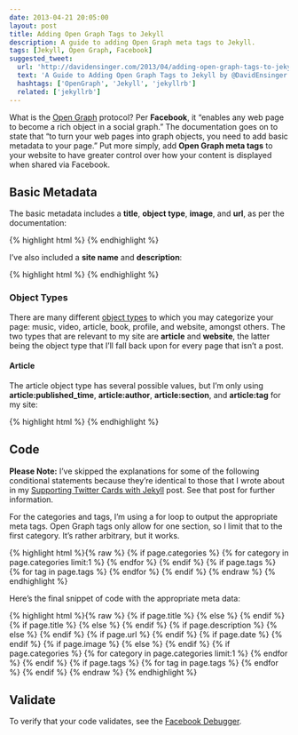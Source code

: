 ```yaml
---
date: 2013-04-21 20:05:00
layout: post
title: Adding Open Graph Tags to Jekyll
description: A guide to adding Open Graph meta tags to Jekyll.
tags: [Jekyll, Open Graph, Facebook]
suggested_tweet:
  url: 'http://davidensinger.com/2013/04/adding-open-graph-tags-to-jekyll/'
  text: 'A Guide to Adding Open Graph Tags to Jekyll by @DavidEnsinger'
  hashtags: ['OpenGraph', 'Jekyll', 'jekyllrb']
  related: ['jekyllrb']
---
```


What is the [Open Graph](http://ogp.me/) protocol? Per **Facebook**, it “enables any web page to become a rich object in a social graph.” The documentation goes on to state that “to turn your web pages into graph objects, you need to add basic metadata to your page.” Put more simply, add **Open Graph meta tags** to your website to have greater control over how your content is displayed when shared via Facebook.

## Basic Metadata

The basic metadata includes a **title**, **object type**, **image**, and **url**, as per the documentation:

{% highlight html %}
<meta content="Title" property="og:title">
<meta content="Type" property="og:type">
<meta content="Image" property="og:image">
<meta content="URL" property="og:url">
{% endhighlight %}

I’ve also included a **site name** and **description**:

{% highlight html %}
<meta content="Site Name" property="og:site_name">
<meta content="Description" property="og:description">
{% endhighlight %}

### Object Types

There are many different [object types](http://ogp.me/#types) to which you may categorize your page: music, video, article, book, profile, and website, amongst others. The two types that are relevant to my site are **article** and **website**, the latter being the object type that I’ll fall back upon for every page that isn’t a post.

#### Article

The article object type has several possible values, but I’m only using **article:published_time**, **article:author**, **article:section**, and **article:tag** for my site:

{% highlight html %}
<meta content="Time" property="article:published_time">
<meta content="Author" property="article:author">
<meta content="Category" property="article:section">
<meta content="Tag" property="article:tag">
{% endhighlight %}

## Code

<div class="yellow-box">
  <p><strong>Please Note:</strong> I’ve skipped the explanations for some of the following conditional statements because they’re identical to those that I wrote about in my <a href="http://davidensinger.com/2013/04/supporting-twitter-cards-with-jekyll/">Supporting Twitter Cards with Jekyll</a> post. See that post for further information.</p>
</div>

For the categories and tags, I’m using a for loop to output the appropriate meta tags. Open Graph tags only allow for one section, so I limit that to the first category. It’s rather arbitrary, but it works.

{% highlight html %}{% raw %}
{% if page.categories %}
  {% for category in page.categories limit:1 %}
  <meta content="{{ category }}" property="article:section">
  {% endfor %}
{% endif %}
{% if page.tags %}
  {% for tag in page.tags %}
  <meta content="{{ tag }}" property="article:tag">
  {% endfor %}
{% endif %}
{% endraw %}
{% endhighlight %}

Here’s the final snippet of code with the appropriate meta data:

{% highlight html %}{% raw %}
<meta content="{{ site.title }}" property="og:site_name">
{% if page.title %}
  <meta content="{{ page.title }}" property="og:title">
{% else %}
  <meta content="{{ site.title }}" property="og:title">
{% endif %}
{% if page.title %}
  <meta content="article" property="og:type">
{% else %}
  <meta content="website" property="og:type">
{% endif %}
{% if page.description %}
  <meta content="{{ page.description }}" property="og:description">
{% else %}
  <meta content="{{ site.description }}" property="og:description">
{% endif %}
{% if page.url %}
  <meta content="{{ site.url }}{{ page.url }}" property="og:url">
{% endif %}
{% if page.date %}
  <meta content="{{ page.date | date_to_xmlschema }}" property="article:published_time">
  <meta content="{{ site.url }}/about/" property="article:author">
{% endif %}
{% if page.image %}
  <meta content="{{ site.url }}/assets/img/posts/{{ page.image }}" property="og:image">
{% else %}
  <meta content="{{ site.url }}/assets/img/logo-high-resolution.png" property="og:image">
{% endif %}
{% if page.categories %}
  {% for category in page.categories limit:1 %}
  <meta content="{{ category }}" property="article:section">
  {% endfor %}
{% endif %}
{% if page.tags %}
  {% for tag in page.tags %}
  <meta content="{{ tag }}" property="article:tag">
  {% endfor %}
{% endif %}
{% endraw %}
{% endhighlight %}

## Validate

To verify that your code validates, see the [Facebook Debugger](https://developers.facebook.com/tools/debug).
